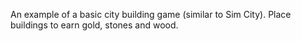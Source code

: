 An example of a basic city building game (similar to Sim City).
Place buildings to earn gold, stones and wood.